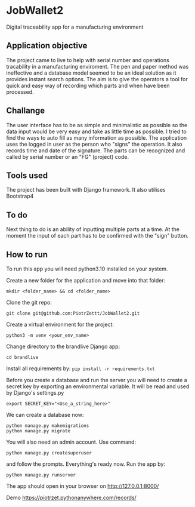 # JobWallet2
Digital traceability app for a manufacturing environment

## Application objective
The project came to live to help with serial number and operations tracability in a manufacturing enviroment. The pen and paper method was ineffective and a database model seemed to be an ideal solution as it provides instant search options. The aim is to give the operators a tool for quick and easy way of recording which parts and when have been processed.

## Challange
The user interface has to be as simple and minimalistic as possible so the data input would be very easy and take as little time as possible. I tried to find the ways to auto fill as many information as possible. The application uses the logged in user as the person who "signs" the operation. It also records time and date of the signature. The parts can be recognized and called by serial number or an "FG" (project) code.

## Tools used
The project has been built with Django framework. It also utilises Bootstrap4

## To do
Next thing to do is an ability of inputting multiple parts at a time. At the moment the input of each part has to be confirmed with the "sign" button.

## How to run
To run this app you will need python3.10 installed on your system.

Create a new folder for the application and move into that folder:

```mkdir <folder_name> && cd <folder_name>```

Clone the git repo:

```git clone git@github.com:PiotrZettt/JobWallet2.git```

Create a virtual environment for the project:

```python3 -m venv <your_env_name>```

Change directory to the brandlive Django app:

```cd brandlive```

Install all requirements by:
```pip install -r requirements.txt```

Before you create a database and run the server you will need to create a secret key by exporting an environmental variable. It will be read and used by Django's settings.py

```export SECRET_KEY="<Use_a_string_here>"```

We can create a database now:

```python manage.py makemigrations```  
```python manage.py migrate```

You will also need an admin account. Use command:

```python manage.py createsuperuser```

and follow the prompts.
Everything's ready now. Run the app by:

```python manage.py runserver```

The app should open in your browser on http://127.0.0.1:8000/  

Demo
https://piotrzet.pythonanywhere.com/records/
